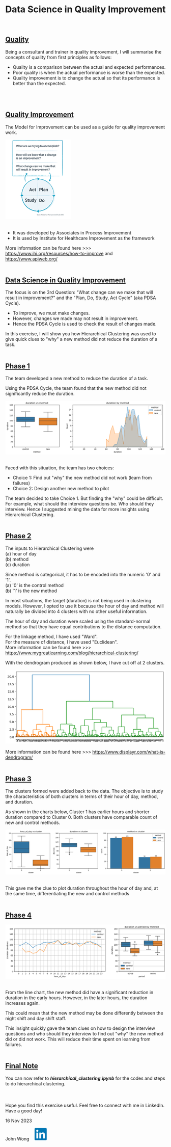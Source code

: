 # **Data Science in Quality Improvement**
<br>

## <u>**Quality**</u>

Being a consultant and trainer in quality improvement, I will summarise the concepts of quality from first principles as follows:
* Quality is a comparison between the actual and expected performances.
* Poor quality is when the actual performance is worse than the expected.
* Quality improvement is to change the actual so that its performance is better than the expected.
<br>
<br>

## <u>**Quality Improvement**</u>

The Model for Improvement can be used as a guide for quality improvement work.

<img src='model_for_improvement.png' height='250'>
<br>
<br>

* It was developed by Associates in Process Improvement
* It is used by Institute for Healthcare Improvement as the framework

More information can be found here >>> https://www.ihi.org/resources/how-to-improve and https://www.apiweb.org/
<br>
<br>

## <u>**Data Science in Quality Improvement**</u>

The focus is on the 3rd Question: "What change can we make that will result in improvement?" and the "Plan, Do, Study, Act Cycle" (aka PDSA Cycle).
* To improve, we must make changes.
* However, changes we made may not result in improvement.
* Hence the PDSA Cycle is used to check the result of changes made.

In this exercise, I will show you how Hierarchical Clustering was used to give quick clues to "why" a new method did not reduce the duration of a task.
<br>
<br>

## <u>**Phase 1**</u>

The team developed a new method to reduce the duration of a task.

Using the PDSA Cycle, the team found that the new method did not significantly reduce the duration.

<img src='phase_01.PNG'>
<br>
<br>

Faced with this situation, the team has two choices:
* Choice 1: Find out "why" the new method did not work (learn from failures)
* Choice 2: Design another new method to pilot

The team decided to take Choice 1. But finding the "why" could be difficult. For example, what should the interview questions be. Who should they interview. Hence I suggested mining the data for more insights using Hierarchical Clustering.
<br>
<br>

## <u>**Phase 2**</u>

The inputs to Hierarchical Clustering were  
(a) hour of day  
(b) method  
(c) duration  

Since method is categorical, it has to be encoded into the numeric '0' and '1'.  
(a) '0' is the control method  
(b) '1' is the new method  

In most situations, the target (duration) is not being used in clustering models. However, I opted to use it because the hour of day and method will naturally be divided into 4 clusters with no other useful information.

The hour of day and duration were scaled using the standard-normal method so that they have equal contributions to the distance computation.

For the linkage method, I have used "Ward".  
For the measure of distance, I have used "Euclidean".  
More information can be found here >>> https://www.mygreatlearning.com/blog/hierarchical-clustering/

With the dendrogram produced as shown below, I have cut off at 2 clusters.

<img src='phase_02.PNG'>

More information can be found here >>> https://www.displayr.com/what-is-dendrogram/
<br>
<br>

## <u>**Phase 3**</u>

The clusters formed were added back to the data. The objective is to study the characteristics of both clusters in terms of their hour of day, method, and duration.

As shown in the charts below, Cluster 1 has earlier hours and shorter duration compared to Cluster 0. Both clusters have comparable count of new and control methods.

<img src='phase_03.PNG'>
<br>
<br>

This gave me the clue to plot duration throughout the hour of day and, at the same time, differentiating the new and control methods
<br>
<br>

## <u>**Phase 4**</u>

<img src='phase_04.PNG'>
<br>
<br>

From the line chart, the new method did have a significant reduction in duration in the early hours. However, in the later hours, the duration increases again.

This could mean that the new method may be done differently between the night shift and day shift staff.

This insight quickly gave the team clues on how to design the interview questions and who should they interview to find out "why" the new method did or did not work. This will reduce their time spent on learning from failures.
<br>
<br>

## <u>**Final Note**</u>

You can now refer to ***hierarchical_clustering.ipynb*** for the codes and steps to do hierarchical clustering.
<br>
<br>
<br>
<br>
Hope you find this exercise useful. Feel free to connect with me in LinkedIn. Have a good day!

16 Nov 2023

John Wong &nbsp;&nbsp; [<img src='linkedin.png' height="40"/>](https://www.linkedin.com/in/wongchikeongjohn)
